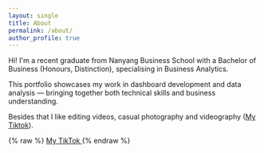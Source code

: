 ```yaml
---
layout: single
title: About
permalink: /about/
author_profile: true
---
```


Hi! I'm a recent graduate from Nanyang Business School with a Bachelor of Business (Honours, Distinction), specialising in Business Analytics. 

This portfolio showcases my work in dashboard development and data analysis — bringing together both technical skills and business understanding.

Besides that I like editing videos, casual photography and videography ([My Tiktok]("https://www.tiktok.com/@mengqoo")).

{% raw %}
<a href="https://www.tiktok.com/@mengqoo" target="_blank" class="btn btn--primary">
  <i class="fab fa-tiktok"></i> My TikTok
</a>
{% endraw %}